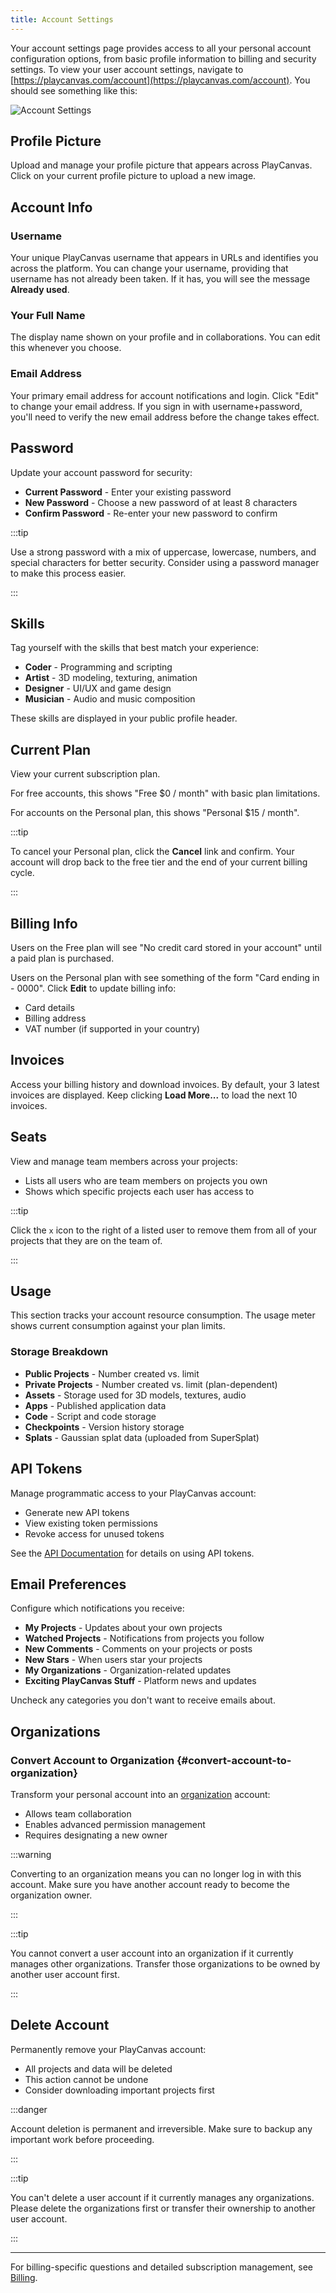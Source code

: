 ```yaml
---
title: Account Settings
---
```


Your account settings page provides access to all your personal account configuration options, from basic profile information to billing and security settings. To view your user account settings, navigate to [https://playcanvas.com/account](https://playcanvas.com/account). You should see something like this:

![Account Settings](/img/user-manual/account-management/user-accounts/account-settings.png)

## Profile Picture

Upload and manage your profile picture that appears across PlayCanvas. Click on your current profile picture to upload a new image.

## Account Info

### Username

Your unique PlayCanvas username that appears in URLs and identifies you across the platform. You can change your username, providing that username has not already been taken. If it has, you will see the message **Already used**.

### Your Full Name

The display name shown on your profile and in collaborations. You can edit this whenever you choose.

### Email Address

Your primary email address for account notifications and login. Click "Edit" to change your email address. If you sign in with username+password, you'll need to verify the new email address before the change takes effect.

## Password

Update your account password for security:

- **Current Password** - Enter your existing password
- **New Password** - Choose a new password of at least 8 characters
- **Confirm Password** - Re-enter your new password to confirm

:::tip

Use a strong password with a mix of uppercase, lowercase, numbers, and special characters for better security. Consider using a password manager to make this process easier.

:::

## Skills

Tag yourself with the skills that best match your experience:

- **Coder** - Programming and scripting
- **Artist** - 3D modeling, texturing, animation
- **Designer** - UI/UX and game design
- **Musician** - Audio and music composition

These skills are displayed in your public profile header.

## Current Plan

View your current subscription plan.

For free accounts, this shows "Free $0 / month" with basic plan limitations.

For accounts on the Personal plan, this shows "Personal $15 / month".

:::tip

To cancel your Personal plan, click the **Cancel** link and confirm. Your account will drop back to the free tier and the end of your current billing cycle.

:::

## Billing Info

Users on the Free plan will see "No credit card stored in your account" until a paid plan is purchased.

Users on the Personal plan with see something of the form "Card ending in - 0000". Click **Edit** to update billing info:

- Card details
- Billing address
- VAT number (if supported in your country)

## Invoices

Access your billing history and download invoices. By default, your 3 latest invoices are displayed. Keep clicking **Load More...** to load the next 10 invoices.

## Seats

View and manage team members across your projects:

- Lists all users who are team members on projects you own
- Shows which specific projects each user has access to

:::tip

Click the `x` icon to the right of a listed user to remove them from all of your projects that they are on the team of.

:::

## Usage

This section tracks your account resource consumption. The usage meter shows current consumption against your plan limits.

### Storage Breakdown

- **Public Projects** - Number created vs. limit
- **Private Projects** - Number created vs. limit (plan-dependent)
- **Assets** - Storage used for 3D models, textures, audio
- **Apps** - Published application data
- **Code** - Script and code storage
- **Checkpoints** - Version history storage
- **Splats** - Gaussian splat data (uploaded from SuperSplat)

## API Tokens

Manage programmatic access to your PlayCanvas account:

- Generate new API tokens
- View existing token permissions
- Revoke access for unused tokens

See the [API Documentation](/user-manual/api/) for details on using API tokens.

## Email Preferences

Configure which notifications you receive:

- **My Projects** - Updates about your own projects
- **Watched Projects** - Notifications from projects you follow
- **New Comments** - Comments on your projects or posts
- **New Stars** - When users star your projects
- **My Organizations** - Organization-related updates
- **Exciting PlayCanvas Stuff** - Platform news and updates

Uncheck any categories you don't want to receive emails about.

## Organizations

### Convert Account to Organization {#convert-account-to-organization}

Transform your personal account into an [organization](../organizations/index.md) account:

- Allows team collaboration
- Enables advanced permission management
- Requires designating a new owner

:::warning

Converting to an organization means you can no longer log in with this account. Make sure you have another account ready to become the organization owner.

:::

:::tip

You cannot convert a user account into an organization if it currently manages other organizations. Transfer those organizations to be owned by another user account first.

:::

## Delete Account

Permanently remove your PlayCanvas account:

- All projects and data will be deleted
- This action cannot be undone
- Consider downloading important projects first

:::danger

Account deletion is permanent and irreversible. Make sure to backup any important work before proceeding.

:::

:::tip

You can't delete a user account if it currently manages any organizations. Please delete the organizations first or transfer their ownership to another user account.

:::

---

For billing-specific questions and detailed subscription management, see [Billing](../billing.md).
